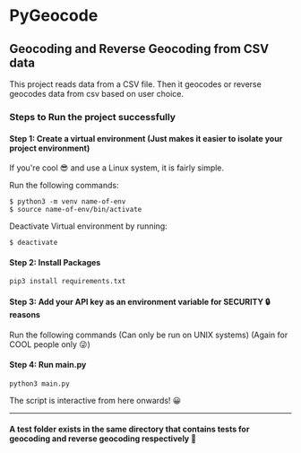 # PyGeocode
## Geocoding and Reverse Geocoding from CSV data

This project reads data from a CSV file. Then it geocodes or reverse geocodes data from csv based on user choice.

### Steps to Run the project successfully
#### Step 1: Create a virtual environment (Just makes it easier to isolate your project environment)
If you're cool 😎 and use a Linux system, it is fairly simple.

Run the following commands:
```
$ python3 -m venv name-of-env
$ source name-of-env/bin/activate
```
Deactivate Virtual environment by running:
```
$ deactivate
```

#### Step 2: Install Packages
```
pip3 install requirements.txt
```

#### Step 3: Add your API key as an environment variable for SECURITY 🔒 reasons
Run the following commands (Can only be run on UNIX systems) (Again for COOL people only 😜)

#### Step 4: Run main.py
```
python3 main.py
```
The script is interactive from here onwards! 😀

---
#### A test folder exists in the same directory that contains tests for geocoding and reverse geocoding respectively 🧪